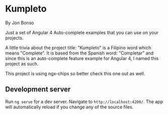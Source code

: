 # Kumpleto

By Jon Bonso

Just a set of Angular 4 Auto-complete examples that you can use on your projects. 

A little trivia about the project title: "Kumpleto" is a Filipino word which means "Complete". It is based from the Spanish word: "Completar" and since this is an auto-complete feature example for Angular 4, I named this project as such. 

This project is using ngx-chips so better check this one out as well.

## Development server

Run `ng serve` for a dev server. Navigate to `http://localhost:4200/`. The app will automatically reload if you change any of the source files.
